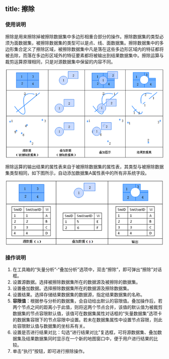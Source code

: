 title: 擦除
---

### 使用说明  

擦除是用来擦除掉被擦除数据集中多边形相重合部分的操作。擦除数据集的类型必须为面数据集，被擦除数据集的类型可以是点、线、面数据集。擦除数据集中的多边形集合定义了擦除区域，被擦除数据集中凡是落在这些多边形区域内的特征都将被去除，而落在多边形区域外的特征要素都将被输出到结果数据集中。擦除运算与裁剪运算原理相同，只是对源数据集中保留的内容不同。
 
![](img/erasebuttonoperation.png)  
  
擦除运算的输出结果的属性表来自于被擦除数据集的属性表，其类型与被擦除数据集类型相同，如下图所示，自动添加数据集A属性表中的所有非系统字段。

![](img/erasebuttonproperty.png)   

### 操作说明   
  
1. 在工具箱的“矢量分析”-“叠加分析”选项中，双击“擦除”，即可弹出“擦除”对话框。  
2. 设置源数据。选择被擦除数据集所在的数据源及被擦除的数据集。   
3. 设置叠加数据。选择擦除数据集所在的数据源及擦除数据集。     
4. 设置结果。选择存储结果数据集的数据源，指定结果数据集的名称。  
5. **容限值**：根据参与分析的数据集，会自动给出默认的容限值。叠加操作后，若两个节点之间的距离小于此值，则将这两个节点合并，该值的默认值为被裁剪数据集的节点容限默认值，该值可在数据集属性对话框的“矢量数据集”选项卡的数据集容限下的节点容限中设置。若未在数据集属性中设置节点容限，则此处容限默认值与数据集的坐标系有关。
6. 设置是否进行结果对比：勾选“进行结果对比”复选框，可将源数据集、叠加数据集及结果数据集同时显示在一个新的地图窗口中，便于用户进行结果的比较。
7. 单击“执行”按钮，即可进行擦除操作。